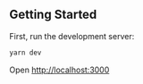 

## Getting Started

First, run the development server:

```bash
yarn dev
```

Open [http://localhost:3000](http://localhost:3000)
